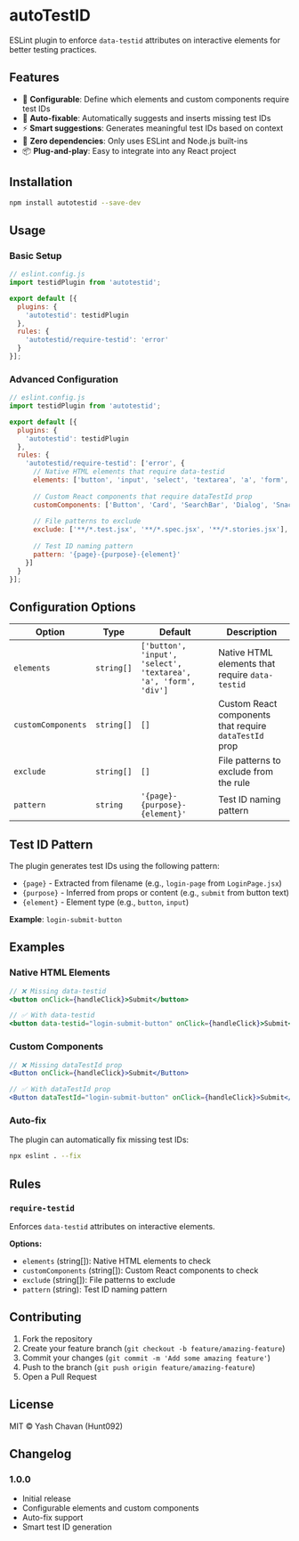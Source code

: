 # autoTestID

ESLint plugin to enforce `data-testid` attributes on interactive elements for better testing practices.

## Features

- 🎯 **Configurable**: Define which elements and custom components require test IDs
- 🔧 **Auto-fixable**: Automatically suggests and inserts missing test IDs
- ⚡ **Smart suggestions**: Generates meaningful test IDs based on context
- 🚀 **Zero dependencies**: Only uses ESLint and Node.js built-ins
- 📦 **Plug-and-play**: Easy to integrate into any React project

## Installation

```bash
npm install autotestid --save-dev
```

## Usage

### Basic Setup

```javascript
// eslint.config.js
import testidPlugin from 'autotestid';

export default [{
  plugins: {
    'autotestid': testidPlugin
  },
  rules: {
    'autotestid/require-testid': 'error'
  }
}];
```

### Advanced Configuration

```javascript
// eslint.config.js
import testidPlugin from 'autotestid';

export default [{
  plugins: {
    'autotestid': testidPlugin
  },
  rules: {
    'autotestid/require-testid': ['error', {
      // Native HTML elements that require data-testid
      elements: ['button', 'input', 'select', 'textarea', 'a', 'form', 'div'],
      
      // Custom React components that require dataTestId prop
      customComponents: ['Button', 'Card', 'SearchBar', 'Dialog', 'Snackbar', 'Dropdown', 'Menu'],
      
      // File patterns to exclude
      exclude: ['**/*.test.jsx', '**/*.spec.jsx', '**/*.stories.jsx'],
      
      // Test ID naming pattern
      pattern: '{page}-{purpose}-{element}'
    }]
  }
}];
```

## Configuration Options

| Option | Type | Default | Description |
|--------|------|---------|-------------|
| `elements` | `string[]` | `['button', 'input', 'select', 'textarea', 'a', 'form', 'div']` | Native HTML elements that require `data-testid` |
| `customComponents` | `string[]` | `[]` | Custom React components that require `dataTestId` prop |
| `exclude` | `string[]` | `[]` | File patterns to exclude from the rule |
| `pattern` | `string` | `'{page}-{purpose}-{element}'` | Test ID naming pattern |

## Test ID Pattern

The plugin generates test IDs using the following pattern:
- `{page}` - Extracted from filename (e.g., `login-page` from `LoginPage.jsx`)
- `{purpose}` - Inferred from props or content (e.g., `submit` from button text)
- `{element}` - Element type (e.g., `button`, `input`)

**Example**: `login-submit-button`

## Examples

### Native HTML Elements

```jsx
// ❌ Missing data-testid
<button onClick={handleClick}>Submit</button>

// ✅ With data-testid
<button data-testid="login-submit-button" onClick={handleClick}>Submit</button>
```

### Custom Components

```jsx
// ❌ Missing dataTestId prop
<Button onClick={handleClick}>Submit</Button>

// ✅ With dataTestId prop
<Button dataTestId="login-submit-button" onClick={handleClick}>Submit</Button>
```

### Auto-fix

The plugin can automatically fix missing test IDs:

```bash
npx eslint . --fix
```

## Rules

### `require-testid`

Enforces `data-testid` attributes on interactive elements.

**Options:**
- `elements` (string[]): Native HTML elements to check
- `customComponents` (string[]): Custom React components to check
- `exclude` (string[]): File patterns to exclude
- `pattern` (string): Test ID naming pattern

## Contributing

1. Fork the repository
2. Create your feature branch (`git checkout -b feature/amazing-feature`)
3. Commit your changes (`git commit -m 'Add some amazing feature'`)
4. Push to the branch (`git push origin feature/amazing-feature`)
5. Open a Pull Request

## License

MIT © Yash Chavan (Hunt092)

## Changelog

### 1.0.0
- Initial release
- Configurable elements and custom components
- Auto-fix support
- Smart test ID generation
